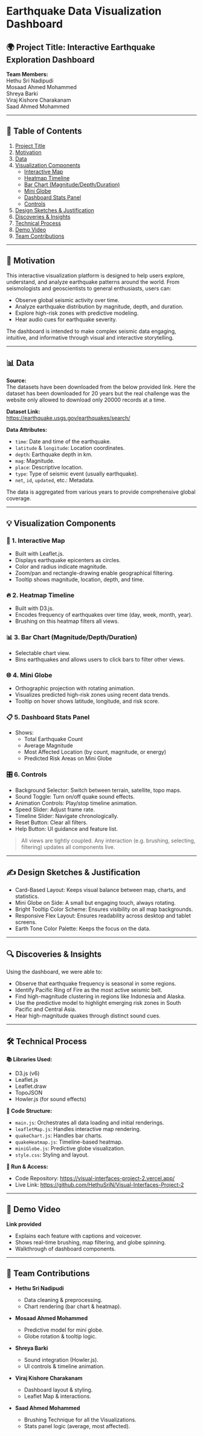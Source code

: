 # Earthquake Data Visualization Dashboard

## 🌍 Project Title: Interactive Earthquake Exploration Dashboard

**Team Members:**  
Hethu Sri Nadipudi  
Mosaad Ahmed Mohammed  
Shreya Barki  
Viraj Kishore Charakanam  
Saad Ahmed Mohammed  

---

## 📑 Table of Contents

1. [Project Title](#project-title-interactive-earthquake-exploration-dashboard)
2. [Motivation](#-motivation)
3. [Data](#-data)
4. [Visualization Components](#-visualization-components)
   - [Interactive Map](#1-interactive-map)
   - [Heatmap Timeline](#2-heatmap-timeline)
   - [Bar Chart (Magnitude/Depth/Duration)](#3-bar-chart-magnitudedepthduration)
   - [Mini Globe](#4-mini-globe)
   - [Dashboard Stats Panel](#5-dashboard-stats-panel)
   - [Controls](#6-controls)
5. [Design Sketches & Justification](#-design-sketches--justification)
6. [Discoveries & Insights](#-discoveries--insights)
7. [Technical Process](#-technical-process)
8. [Demo Video](#-demo-video)
9. [Team Contributions](#-team-contributions)

---

## 🧠 Motivation

This interactive visualization platform is designed to help users explore, understand, and analyze earthquake patterns around the world. From seismologists and geoscientists to general enthusiasts, users can:

- Observe global seismic activity over time.
- Analyze earthquake distribution by magnitude, depth, and duration.
- Explore high-risk zones with predictive modeling.
- Hear audio cues for earthquake severity.

The dashboard is intended to make complex seismic data engaging, intuitive, and informative through visual and interactive storytelling.

---

## 📊 Data

**Source:**  
The datasets have been downloaded from the below provided link. Here the dataset has been downloaded for 20 years but the real challenge was the website only allowed to download only 20000 records at a time.

**Dataset Link:**  
https://earthquake.usgs.gov/earthquakes/search/

**Data Attributes:**

- `time`: Date and time of the earthquake.
- `latitude` & `longitude`: Location coordinates.
- `depth`: Earthquake depth in km.
- `mag`: Magnitude.
- `place`: Descriptive location.
- `type`: Type of seismic event (usually earthquake).
- `net`, `id`, `updated`, etc.: Metadata.

The data is aggregated from various years to provide comprehensive global coverage.

---

## 💡 Visualization Components

### 🔎 1. Interactive Map

- Built with Leaflet.js.
- Displays earthquake epicenters as circles.
- Color and radius indicate magnitude.
- Zoom/pan and rectangle-drawing enable geographical filtering.
- Tooltip shows magnitude, location, depth, and time.

### 🔥 2. Heatmap Timeline

- Built with D3.js.
- Encodes frequency of earthquakes over time (day, week, month, year).
- Brushing on this heatmap filters all views.

### 📊 3. Bar Chart (Magnitude/Depth/Duration)

- Selectable chart view.
- Bins earthquakes and allows users to click bars to filter other views.

### 🌐 4. Mini Globe

- Orthographic projection with rotating animation.
- Visualizes predicted high-risk zones using recent data trends.
- Tooltip on hover shows latitude, longitude, and risk score.

### 📋 5. Dashboard Stats Panel

- Shows:
  - Total Earthquake Count
  - Average Magnitude
  - Most Affected Location (by count, magnitude, or energy)
  - Predicted Risk Areas on Mini Globe

### 🎛️ 6. Controls

- Background Selector: Switch between terrain, satellite, topo maps.
- Sound Toggle: Turn on/off quake sound effects.
- Animation Controls: Play/stop timeline animation.
- Speed Slider: Adjust frame rate.
- Timeline Slider: Navigate chronologically.
- Reset Button: Clear all filters.
- Help Button: UI guidance and feature list.

> All views are tightly coupled. Any interaction (e.g. brushing, selecting, filtering) updates all components live.

---

## ✍️ Design Sketches & Justification

- Card-Based Layout: Keeps visual balance between map, charts, and statistics.
- Mini Globe on Side: A small but engaging touch, always rotating.
- Bright Tooltip Color Scheme: Ensures visibility on all map backgrounds.
- Responsive Flex Layout: Ensures readability across desktop and tablet screens.
- Earth Tone Color Palette: Keeps the focus on the data.

---

## 🔍 Discoveries & Insights

Using the dashboard, we were able to:

- Observe that earthquake frequency is seasonal in some regions.
- Identify Pacific Ring of Fire as the most active seismic belt.
- Find high-magnitude clustering in regions like Indonesia and Alaska.
- Use the predictive model to highlight emerging risk zones in South Pacific and Central Asia.
- Hear high-magnitude quakes through distinct sound cues.

---

## 🛠️ Technical Process

**📚 Libraries Used:**

- D3.js (v6)
- Leaflet.js
- Leaflet.draw
- TopoJSON
- Howler.js (for sound effects)

**🧱 Code Structure:**

- `main.js`: Orchestrates all data loading and initial renderings.
- `leafletMap.js`: Handles interactive map rendering.
- `quakeChart.js`: Handles bar charts.
- `quakeHeatmap.js`: Timeline-based heatmap.
- `miniGlobe.js`: Predictive globe visualization.
- `style.css`: Styling and layout.

**🚀 Run & Access:**

- Code Repository: https://visual-interfaces-project-2.vercel.app/
- Live Link: https://github.com/HethuSriN/Visual-Interfaces-Project-2

---

## 🎥 Demo Video

**Link provided**

- Explains each feature with captions and voiceover.
- Shows real-time brushing, map filtering, and globe spinning.
- Walkthrough of dashboard components.

---

## 👥 Team Contributions

- **Hethu Sri Nadipudi**
  - Data cleaning & preprocessing.
  - Chart rendering (bar chart & heatmap).

- **Mosaad Ahmed Mohammed**
  - Predictive model for mini globe.
  - Globe rotation & tooltip logic.

- **Shreya Barki**
  - Sound integration (Howler.js).
  - UI controls & timeline animation.

- **Viraj Kishore Charakanam**
  - Dashboard layout & styling.
  - Leaflet Map & interactions.

- **Saad Ahmed Mohammed**
  - Brushing Technique for all the Visualizations.
  - Stats panel logic (average, most affected).
